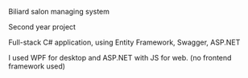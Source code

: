 Biliard salon managing system

Second year project

Full-stack C# application, using Entity Framework, Swagger, ASP.NET

I used WPF for desktop and ASP.NET with JS for web.
(no frontend framework used)
